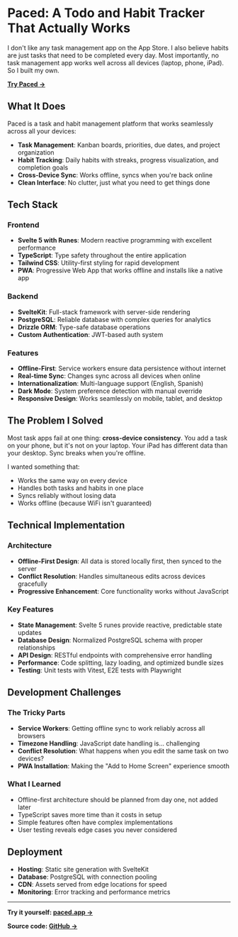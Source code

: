 # Paced: A Todo and Habit Tracker That Actually Works

I don't like any task management app on the App Store. I also believe habits are just tasks that need to be completed every day. Most importantly, no task management app works well across all devices (laptop, phone, iPad). So I built my own.

**[Try Paced →](https://paced.app)**

## What It Does

Paced is a task and habit management platform that works seamlessly across all your devices:

- **Task Management**: Kanban boards, priorities, due dates, and project organization
- **Habit Tracking**: Daily habits with streaks, progress visualization, and completion goals
- **Cross-Device Sync**: Works offline, syncs when you're back online
- **Clean Interface**: No clutter, just what you need to get things done

## Tech Stack

### Frontend
- **Svelte 5 with Runes**: Modern reactive programming with excellent performance
- **TypeScript**: Type safety throughout the entire application
- **Tailwind CSS**: Utility-first styling for rapid development
- **PWA**: Progressive Web App that works offline and installs like a native app

### Backend
- **SvelteKit**: Full-stack framework with server-side rendering
- **PostgreSQL**: Reliable database with complex queries for analytics
- **Drizzle ORM**: Type-safe database operations
- **Custom Authentication**: JWT-based auth system

### Features
- **Offline-First**: Service workers ensure data persistence without internet
- **Real-time Sync**: Changes sync across all devices when online
- **Internationalization**: Multi-language support (English, Spanish)
- **Dark Mode**: System preference detection with manual override
- **Responsive Design**: Works seamlessly on mobile, tablet, and desktop

## The Problem I Solved

Most task apps fail at one thing: **cross-device consistency**. You add a task on your phone, but it's not on your laptop. Your iPad has different data than your desktop. Sync breaks when you're offline.

I wanted something that:
- Works the same way on every device
- Handles both tasks and habits in one place
- Syncs reliably without losing data
- Works offline (because WiFi isn't guaranteed)

## Technical Implementation

### Architecture
- **Offline-First Design**: All data is stored locally first, then synced to the server
- **Conflict Resolution**: Handles simultaneous edits across devices gracefully  
- **Progressive Enhancement**: Core functionality works without JavaScript

### Key Features
- **State Management**: Svelte 5 runes provide reactive, predictable state updates
- **Database Design**: Normalized PostgreSQL schema with proper relationships
- **API Design**: RESTful endpoints with comprehensive error handling
- **Performance**: Code splitting, lazy loading, and optimized bundle sizes
- **Testing**: Unit tests with Vitest, E2E tests with Playwright

## Development Challenges

### The Tricky Parts
- **Service Workers**: Getting offline sync to work reliably across all browsers
- **Timezone Handling**: JavaScript date handling is... challenging
- **Conflict Resolution**: What happens when you edit the same task on two devices?
- **PWA Installation**: Making the "Add to Home Screen" experience smooth

### What I Learned
- Offline-first architecture should be planned from day one, not added later
- TypeScript saves more time than it costs in setup
- Simple features often have complex implementations
- User testing reveals edge cases you never considered

## Deployment

- **Hosting**: Static site generation with SvelteKit
- **Database**: PostgreSQL with connection pooling
- **CDN**: Assets served from edge locations for speed
- **Monitoring**: Error tracking and performance metrics

---

**Try it yourself: [paced.app →](https://paced.app)**

**Source code: [GitHub →](https://github.com/samumartinf/paced)**